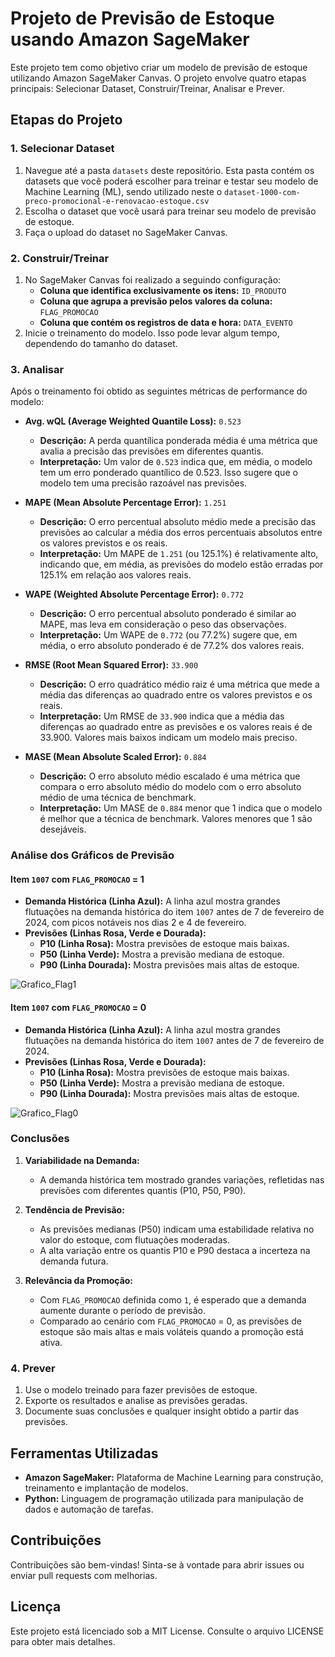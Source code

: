 # Projeto de Previsão de Estoque usando Amazon SageMaker

Este projeto tem como objetivo criar um modelo de previsão de estoque utilizando Amazon SageMaker Canvas. O projeto envolve quatro etapas principais: Selecionar Dataset, Construir/Treinar, Analisar e Prever.

## Etapas do Projeto

### 1. Selecionar Dataset

1. Navegue até a pasta `datasets` deste repositório. Esta pasta contém os datasets que você poderá escolher para treinar e testar seu modelo de Machine Learning (ML), sendo utilizado neste o `dataset-1000-com-preco-promocional-e-renovacao-estoque.csv`
2. Escolha o dataset que você usará para treinar seu modelo de previsão de estoque.
3. Faça o upload do dataset no SageMaker Canvas.

### 2. Construir/Treinar

1. No SageMaker Canvas foi realizado a seguindo configuração:
   - **Coluna que identifica exclusivamente os itens:** `ID_PRODUTO`
   - **Coluna que agrupa a previsão pelos valores da coluna:** `FLAG_PROMOCAO`
   - **Coluna que contém os registros de data e hora:** `DATA_EVENTO`
2. Inicie o treinamento do modelo. Isso pode levar algum tempo, dependendo do tamanho do dataset.

### 3. Analisar

Após o treinamento foi obtido as seguintes métricas de performance do modelo:

- **Avg. wQL (Average Weighted Quantile Loss):** `0.523`
  - **Descrição:** A perda quantílica ponderada média é uma métrica que avalia a precisão das previsões em diferentes quantis.
  - **Interpretação:** Um valor de `0.523` indica que, em média, o modelo tem um erro ponderado quantílico de 0.523. Isso sugere que o modelo tem uma precisão razoável nas previsões.

- **MAPE (Mean Absolute Percentage Error):** `1.251`
  - **Descrição:** O erro percentual absoluto médio mede a precisão das previsões ao calcular a média dos erros percentuais absolutos entre os valores previstos e os reais.
  - **Interpretação:** Um MAPE de `1.251` (ou 125.1%) é relativamente alto, indicando que, em média, as previsões do modelo estão erradas por 125.1% em relação aos valores reais.

- **WAPE (Weighted Absolute Percentage Error):** `0.772`
  - **Descrição:** O erro percentual absoluto ponderado é similar ao MAPE, mas leva em consideração o peso das observações.
  - **Interpretação:** Um WAPE de `0.772` (ou 77.2%) sugere que, em média, o erro absoluto ponderado é de 77.2% dos valores reais.

- **RMSE (Root Mean Squared Error):** `33.900`
  - **Descrição:** O erro quadrático médio raiz é uma métrica que mede a média das diferenças ao quadrado entre os valores previstos e os reais.
  - **Interpretação:** Um RMSE de `33.900` indica que a média das diferenças ao quadrado entre as previsões e os valores reais é de 33.900. Valores mais baixos indicam um modelo mais preciso.

- **MASE (Mean Absolute Scaled Error):** `0.884`
  - **Descrição:** O erro absoluto médio escalado é uma métrica que compara o erro absoluto médio do modelo com o erro absoluto médio de uma técnica de benchmark.
  - **Interpretação:** Um MASE de `0.884` menor que 1 indica que o modelo é melhor que a técnica de benchmark. Valores menores que 1 são desejáveis.

### Análise dos Gráficos de Previsão

#### Item `1007` com `FLAG_PROMOCAO` = 1

- **Demanda Histórica (Linha Azul):** A linha azul mostra grandes flutuações na demanda histórica do item `1007` antes de 7 de fevereiro de 2024, com picos notáveis nos dias 2 e 4 de fevereiro.
- **Previsões (Linhas Rosa, Verde e Dourada):**
  - **P10 (Linha Rosa):** Mostra previsões de estoque mais baixas.
  - **P50 (Linha Verde):** Mostra a previsão mediana de estoque.
  - **P90 (Linha Dourada):** Mostra previsões mais altas de estoque.

![Grafico_Flag1](https://github.com/leandroavidigal/Projetos_de_Machine_Learning/blob/main/Previsao_de_Estoque_usando_Amazon_SageMaker/datasets/Flag1_Previsao_de_Estoque_usando_Amazon_SageMaker.png) 

#### Item `1007` com `FLAG_PROMOCAO` = 0

- **Demanda Histórica (Linha Azul):** A linha azul mostra grandes flutuações na demanda histórica do item `1007` antes de 7 de fevereiro de 2024.
- **Previsões (Linhas Rosa, Verde e Dourada):**
  - **P10 (Linha Rosa):** Mostra previsões de estoque mais baixas.
  - **P50 (Linha Verde):** Mostra a previsão mediana de estoque.
  - **P90 (Linha Dourada):** Mostra previsões mais altas de estoque.

![Grafico_Flag0](https://github.com/leandroavidigal/Projetos_de_Machine_Learning/blob/main/Previsao_de_Estoque_usando_Amazon_SageMaker/datasets/Flag0_Previsao_de_Estoque_usando_Amazon_SageMaker.png) 


### Conclusões

1. **Variabilidade na Demanda:**
   - A demanda histórica tem mostrado grandes variações, refletidas nas previsões com diferentes quantis (P10, P50, P90).

2. **Tendência de Previsão:**
   - As previsões medianas (P50) indicam uma estabilidade relativa no valor do estoque, com flutuações moderadas.
   - A alta variação entre os quantis P10 e P90 destaca a incerteza na demanda futura.

3. **Relevância da Promoção:**
   - Com `FLAG_PROMOCAO` definida como `1`, é esperado que a demanda aumente durante o período de previsão.
   - Comparado ao cenário com `FLAG_PROMOCAO` = 0, as previsões de estoque são mais altas e mais voláteis quando a promoção está ativa.

### 4. Prever

1. Use o modelo treinado para fazer previsões de estoque.
2. Exporte os resultados e analise as previsões geradas.
3. Documente suas conclusões e qualquer insight obtido a partir das previsões.

## Ferramentas Utilizadas

- **Amazon SageMaker:** Plataforma de Machine Learning para construção, treinamento e implantação de modelos.
- **Python:** Linguagem de programação utilizada para manipulação de dados e automação de tarefas.

## Contribuições

Contribuições são bem-vindas! Sinta-se à vontade para abrir issues ou enviar pull requests com melhorias.

## Licença

Este projeto está licenciado sob a MIT License. Consulte o arquivo LICENSE para obter mais detalhes.
